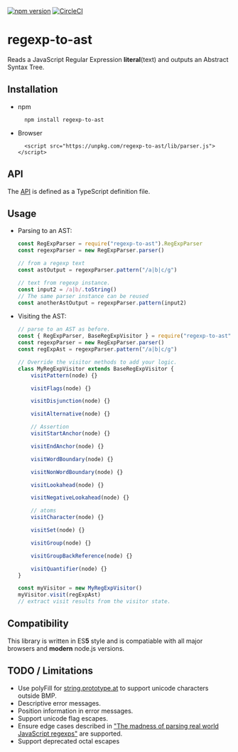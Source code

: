 [![npm version](https://badge.fury.io/js/regexp-to-ast.svg)](https://badge.fury.io/js/regexp-to-ast)
[![CircleCI](https://circleci.com/gh/bd82/regexp-to-ast.svg?style=svg)](https://circleci.com/gh/bd82/regexp-to-ast)

# regexp-to-ast

Reads a JavaScript Regular Expression **literal**(text) and outputs an Abstract Syntax Tree.

## Installation

-   npm
    ```
      npm install regexp-to-ast
    ```
-   Browser
    ```
      <script src="https://unpkg.com/regexp-to-ast/lib/parser.js"></script>
    ```

## API

The [API](https://github.com/bd82/regexp-to-ast/blob/master/api.d.ts) is defined as a TypeScript definition file.

## Usage

-   Parsing to an AST:

    ```javascript
    const RegExpParser = require("regexp-to-ast").RegExpParser
    const regexpParser = new RegExpParser.parser()

    // from a regexp text
    const astOutput = regexpParser.pattern("/a|b|c/g")

    // text from regexp instance.
    const input2 = /a|b/.toString()
    // The same parser instance can be reused
    const anotherAstOutput = regexpParser.pattern(input2)
    ```

-   Visiting the AST:

    ```javascript
    // parse to an AST as before.
    const { RegExpParser, BaseRegExpVisitor } = require("regexp-to-ast")
    const regexpParser = new RegExpParser.parser()
    const regExpAst = regexpParser.pattern("/a|b|c/g")

    // Override the visitor methods to add your logic.
    class MyRegExpVisitor extends BaseRegExpVisitor {
        visitPattern(node) {}

        visitFlags(node) {}

        visitDisjunction(node) {}

        visitAlternative(node) {}

        // Assertion
        visitStartAnchor(node) {}

        visitEndAnchor(node) {}

        visitWordBoundary(node) {}

        visitNonWordBoundary(node) {}

        visitLookahead(node) {}

        visitNegativeLookahead(node) {}

        // atoms
        visitCharacter(node) {}

        visitSet(node) {}

        visitGroup(node) {}

        visitGroupBackReference(node) {}

        visitQuantifier(node) {}
    }

    const myVisitor = new MyRegExpVisitor()
    myVisitor.visit(regExpAst)
    // extract visit results from the visitor state.
    ```

## Compatibility

This library is written in ES**5** style and is compatiable with all major browsers and **modern** node.js versions.

## TODO / Limitations

-   Use polyFill for [string.prototype.at](https://github.com/mathiasbynens/String.prototype.at)
    to support unicode characters outside BMP.
-   Descriptive error messages.
-   Position information in error messages.
-   Support unicode flag escapes.
-   Ensure edge cases described in ["The madness of parsing real world JavaScript regexps"](https://hackernoon.com/the-madness-of-parsing-real-world-javascript-regexps-d9ee336df983) are supported.
-   Support deprecated octal escapes
